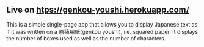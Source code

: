 ## Live on [htps://genkou-youshi.herokuapp.com/](htps://genkou-youshi.herokuapp.com/)

This is a simple single-page app that allows you to display Japanese text as if
it was written on a 原稿用紙(genkou youshi), i.e. squared paper. It displays the
number of boxes used as well as the number of characters.
